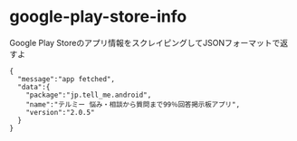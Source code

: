 google-play-store-info
======================

Google Play Storeのアプリ情報をスクレイピングしてJSONフォーマットで返すよ

```
{
  "message":"app fetched",
  "data":{
    "package":"jp.tell_me.android",
    "name":"テルミー 悩み・相談から質問まで99％回答掲示板アプリ",
    "version":"2.0.5"
  }
}
```
